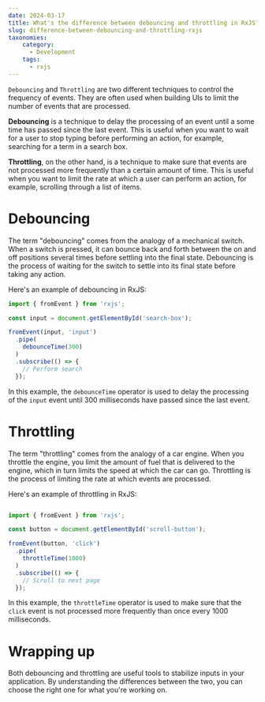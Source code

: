 ```yaml
---
date: 2024-03-17
title: What's the difference between debouncing and throttling in RxJS?
slug: difference-between-debouncing-and-throttling-rxjs
taxonomies: 
    category: 
      - Development
    tags:
      - rxjs
---
```


`Debouncing` and `Throttling` are two different techniques to control the frequency of events. They are often used when building UIs to limit the number of events that are processed.

**Debouncing** is a technique to delay the processing of an event until a some time has passed since the last event. This is useful when you want to wait for a user to stop typing before performing an action, for example, searching for a term in a search box.

**Throttling**, on the other hand, is a technique to make sure that events are not processed more frequently than a certain amount of time. This is useful when you want to limit the rate at which a user can perform an action, for example, scrolling through a list of items.

# Debouncing

The term "debouncing" comes from the analogy of a mechanical switch. When a switch is pressed, it can bounce back and forth between the on and off positions several times before settling into the final state. Debouncing is the process of waiting for the switch to settle into its final state before taking any action.

Here's an example of debouncing in RxJS:

```typescript
import { fromEvent } from 'rxjs';

const input = document.getElementById('search-box');

fromEvent(input, 'input')
  .pipe(
    debounceTime(300)
  )
  .subscribe(() => {
    // Perform search
  });
```

In this example, the `debounceTime` operator is used to delay the processing of the `input` event until 300 milliseconds have passed since the last event.

# Throttling

The term "throttling" comes from the analogy of a car engine. When you throttle the engine, you limit the amount of fuel that is delivered to the engine, which in turn limits the speed at which the car can go. Throttling is the process of limiting the rate at which events are processed.

Here's an example of throttling in RxJS:

```typescript

import { fromEvent } from 'rxjs';

const button = document.getElementById('scroll-button');

fromEvent(button, 'click')
  .pipe(
    throttleTime(1000)
  )
  .subscribe(() => {
    // Scroll to next page
  });
```

In this example, the `throttleTime` operator is used to make sure that the `click` event is not processed more frequently than once every 1000 milliseconds.

# Wrapping up

Both debouncing and throttling are useful tools to stabilize inputs in your application. By understanding the differences between the two, you can choose the right one for what you're working on. 
